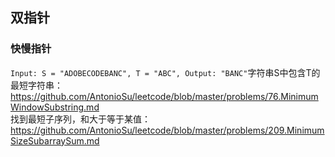 ## 双指针
### 快慢指针  
`Input: S = "ADOBECODEBANC", T = "ABC", Output: "BANC"`字符串S中包含T的最短字符串：https://github.com/AntonioSu/leetcode/blob/master/problems/76.MinimumWindowSubstring.md  
找到最短子序列，和大于等于某值：https://github.com/AntonioSu/leetcode/blob/master/problems/209.MinimumSizeSubarraySum.md

